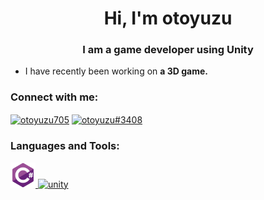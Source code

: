 
<h1 align="center">Hi, I'm otoyuzu</h1>
<h3 align="center">I am a game developer using Unity</h3>

- I have recently been working on **a 3D game.**

<h3 align="left">Connect with me:</h3>
<p align="left">
<a href="https://twitter.com/otoyuzu705" target="blank"><img align="center" src="https://raw.githubusercontent.com/rahuldkjain/github-profile-readme-generator/master/src/images/icons/Social/twitter.svg" alt="otoyuzu705" height="30" width="40" /></a>
<a href="https://discord.gg/otoyuzu#3408" target="blank"><img align="center" src="https://raw.githubusercontent.com/rahuldkjain/github-profile-readme-generator/master/src/images/icons/Social/discord.svg" alt="otoyuzu#3408" height="30" width="40" /></a>
</p>

<h3 align="left">Languages and Tools:</h3>
<p align="left"> <a href="https://www.w3schools.com/cs/" target="_blank" rel="noreferrer"> <img src="https://raw.githubusercontent.com/devicons/devicon/master/icons/csharp/csharp-original.svg" alt="csharp" width="40" height="40"/> </a> <a href="https://unity.com/" target="_blank" rel="noreferrer"> <img src="https://www.vectorlogo.zone/logos/unity3d/unity3d-icon.svg" alt="unity" width="40" height="40"/> </a> </p>
